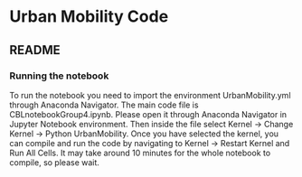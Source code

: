 # Urban Mobility Code

## README

### Running the notebook
To run the notebook you need to import the environment UrbanMobility.yml through Anaconda Navigator. The main code file is CBLnotebookGroup4.ipynb. Please open it through Anaconda Navigator in Jupyter Notebook environment. Then inside the file select Kernel -> Change Kernel -> Python UrbanMobility. Once you have selected the kernel, you can compile and run the code by navigating to Kernel -> Restart Kernel and Run All Cells. It may take around 10 minutes for the whole notebook to compile, so please wait.
